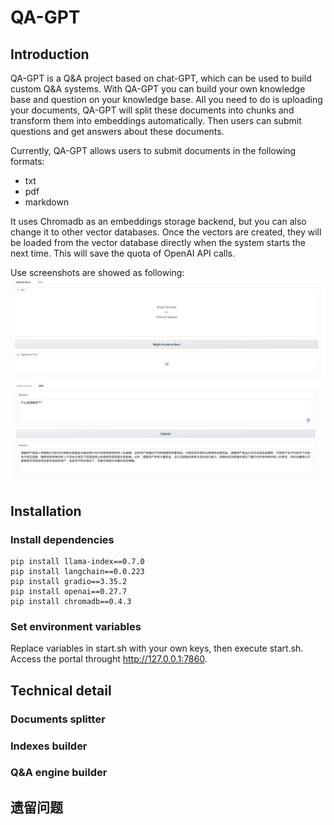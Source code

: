# QA-GPT

## Introduction

QA-GPT is a Q&A project based on chat-GPT, which can be used to build custom Q&A systems. With QA-GPT you can build your own knowledge base and question on your knowledge base. All you need to do is uploading your documents, QA-GPT will split these documents into chunks and transform them into embeddings automatically. Then users can submit questions and get answers about these documents.

Currently, QA-GPT allows users to submit documents in the following formats:

- txt
- pdf
- markdown

It uses Chromadb as an embeddings storage backend, but you can also change it to other vector databases. Once the vectors are created, they will be loaded from the vector database directly when the system starts the next time. This will save the quota of OpenAI API calls.

Use screenshots are showed as following:
![这是图片](./md_files/upload_files.png 'Uploading documents')
![这是图片](./md_files/qa.png 'Q&A')

## Installation

### Install dependencies

```
pip install llama-index==0.7.0
pip install langchain==0.0.223
pip install gradio==3.35.2
pip install openai==0.27.7
pip install chromadb==0.4.3
```

### Set environment variables

Replace variables in start.sh with your own keys, then execute start.sh. Access the portal throught http://127.0.0.1:7860.

## Technical detail

### Documents splitter

### Indexes builder

### Q&A engine builder

## 遗留问题
